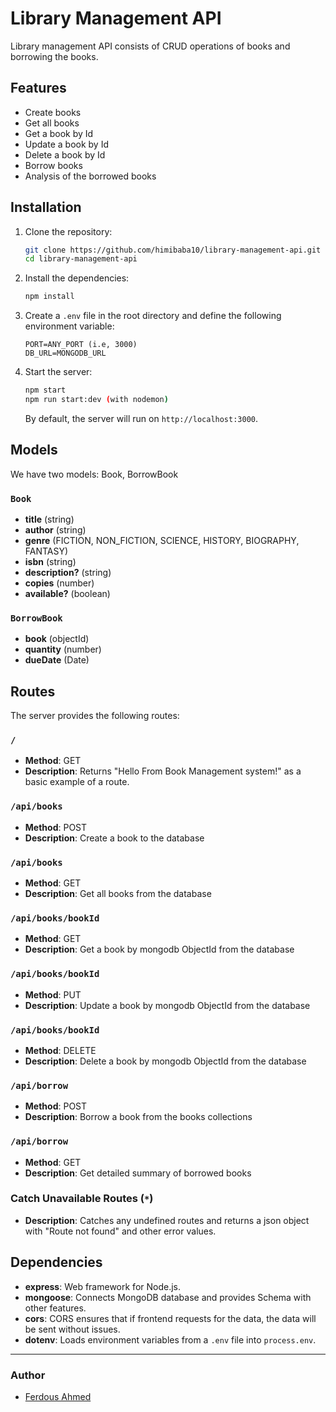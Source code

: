 # Library Management API

Library management API consists of CRUD operations of books and borrowing the books.

## Features

- Create books
- Get all books
- Get a book by Id
- Update a book by Id
- Delete a book by Id
- Borrow books
- Analysis of the borrowed books

## Installation

1. Clone the repository:

   ```bash
   git clone https://github.com/himibaba10/library-management-api.git
   cd library-management-api
   ```


2. Install the dependencies:

   ```bash
   npm install
   ```

3. Create a `.env` file in the root directory and define the following environment variable:

   ```
   PORT=ANY_PORT (i.e, 3000)
   DB_URL=MONGODB_URL
   ```

4. Start the server:

   ```bash
   npm start
   npm run start:dev (with nodemon)
   ```

   By default, the server will run on `http://localhost:3000`.

## Models

We have two models: Book, BorrowBook

### `Book`
 - **title** (string)
 - **author** (string)
 - **genre** (FICTION, NON_FICTION, SCIENCE, HISTORY, BIOGRAPHY, FANTASY)
 - **isbn** (string)
 - **description?** (string)
 - **copies** (number)
 - **available?** (boolean)

### `BorrowBook`
 - **book** (objectId)
 - **quantity** (number)
 - **dueDate** (Date)

## Routes

The server provides the following routes:

### `/`

- **Method**: GET
- **Description**: Returns "Hello From Book Management system!" as a basic example of a route.

### `/api/books`

- **Method**: POST
- **Description**: Create a book to the database

### `/api/books`

- **Method**: GET
- **Description**: Get all books from the database

### `/api/books/bookId`

- **Method**: GET
- **Description**: Get a book by mongodb ObjectId from the database

### `/api/books/bookId`

- **Method**: PUT
- **Description**: Update a book by mongodb ObjectId from the database

### `/api/books/bookId`

- **Method**: DELETE
- **Description**: Delete a book by mongodb ObjectId from the database

### `/api/borrow`

- **Method**: POST
- **Description**: Borrow a book from the books collections

### `/api/borrow`

- **Method**: GET
- **Description**: Get detailed summary of borrowed books


### Catch Unavailable Routes (`*`)

- **Description**: Catches any undefined routes and returns a json object with "Route not found" and other error values.

## Dependencies
- **express**: Web framework for Node.js.
- **mongoose**: Connects MongoDB database and provides Schema with other features.
- **cors**: CORS ensures that if frontend requests for the data, the data will be sent without issues.
- **dotenv**: Loads environment variables from a `.env` file into `process.env`.

---

### Author

- [Ferdous Ahmed](https://github.com/himibaba10)